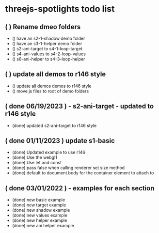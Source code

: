 # threejs-spotlights todo list

<!-- COMBINE ALL ANI demos to new LOOP SECTION-->
## ( ) Rename dmeo folders
* () have an s2-1-shadow demo folder
* () have an s3-1-helper demo folder
* () s2-ani-target to s4-1-loop-target
* () s4-ani-values to s4-2-loop-values
* () s6-ani-helper to s4-3-loop-helper

<!-- UPDATE TO R146 STYLE-->

## ( ) update all demos to r146 style
* () update all demos demos to r146 style
* () move js files to root of demo folders

<!-- DONE -->

## ( done 06/19/2023 ) - s2-ani-target - updated to r146 style
* (done) updated s2-ani-target to r146 style

## ( done 01/11/2023 ) update s1-basic
* (done) Updated example to use r146
* (done) Use the webgl1
* (done) Use let and const
* (done) pass false when calling renderer set size method
* (done) default to document.body for the container element to attach to

## ( done 03/01/2022 ) - examples for each section
* (done) new basic example
* (done) new target example
* (done) new shadow example
* (done) new values example
* (done) new helper example
* (done) new ani helper example

